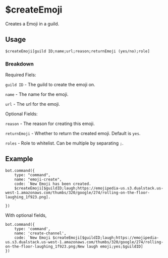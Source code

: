 # $createEmoji
Creates a Emoji in a guild.

## Usage
```$createEmoji[guild ID;name;url;reason;returnEmoji (yes/no);role]```

### Breakdown

Required Fiels:

`guild ID` - The guild to create the emoji on.

`name` - The name for the emoji.

`url` - The url for the emoji.


Optional Fields:

`reason` - The reason for creating this emoji.

`returnEmoji` - Whether to return the created emoji. Default is `yes`.

`roles` - Role to whitelist. Can be multiple by separating `;`.

## Example
```
bot.command({
    type: "command",
    name: "emoji-create",
    code: `New Emoji has been created.
    $createEmoji[$guildID;laugh;https://emojipedia-us.s3.dualstack.us-west-1.amazonaws.com/thumbs/320/google/274/rolling-on-the-floor-laughing_1f923.png].
    `
})
```

With optional fields,
```
bot.command({
    type: 'command',
    name: 'create-channel',
    code: `New Emoji $createEmoji[$guildID;laugh;https://emojipedia-us.s3.dualstack.us-west-1.amazonaws.com/thumbs/320/google/274/rolling-on-the-floor-laughing_1f923.png;New laugh emoji;yes;$guildID]
})
